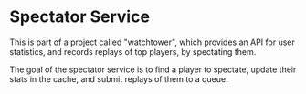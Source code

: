 
# Spectator Service

This is part of a project called "watchtower", which provides an API for user statistics, and records replays of top players, by spectating them.

The goal of the spectator service is to find a player to spectate, update their stats in the cache, and submit replays of them to a queue.
